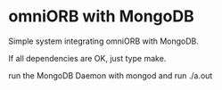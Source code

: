 omniORB with MongoDB
=====================

Simple system integrating omniORB with MongoDB.

If all dependencies are OK, just type make.

run the MongoDB Daemon with mongod
and run ./a.out
